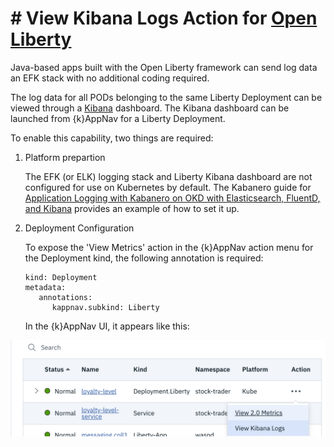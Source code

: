# # View Kibana Logs Action for [Open Liberty](https://openliberty.io/)

Java-based apps built with the Open Liberty framework can send log data an EFK stack with no additional coding required.  

The log data for all PODs belonging to the same Liberty Deployment can be viewed through a [Kibana]() dashboard. The 
Kibana dashboard can be launched from {k}AppNav for a Liberty Deployment.

To enable this capability, two things are required: 

1. Platform prepartion 

   The EFK (or ELK) logging stack and Liberty Kibana dashboard are not configured for use on Kubernetes by default. The Kabanero guide for [Application Logging with Kabanero on OKD with Elasticsearch, FluentD, and Kibana](https://kabanero.io/guides/app-logging) provides an example of how to set it up.

1. Deployment Configuration

   To expose the 'View Metrics' action in the {k}AppNav action menu for the Deployment kind, the following annotation is required: 

   ```
   kind: Deployment
   metadata: 
      annotations: 
         kappnav.subkind: Liberty 
   ```

   In the {k}AppNav UI, it appears like this: 

  ![image](images/view-kibana-logs-action.png?raw=true)
